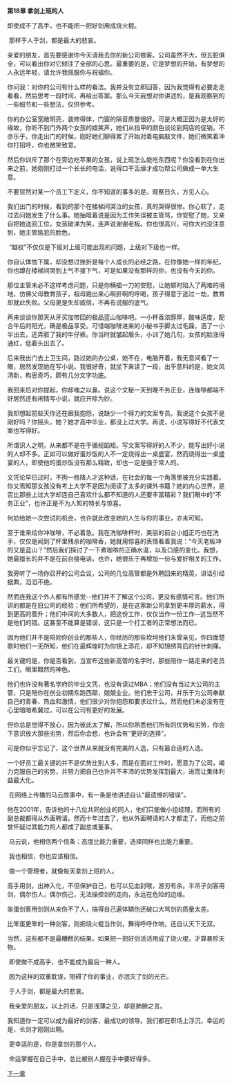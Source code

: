**第18章 拿剑上班的人**

  即使成不了高手，也不能把一把好剑用成烧火棍。 

​    那样于人于剑，都是最大的悲哀。 

​    亲爱的朋友，首先要感谢你今天请我去你的新公司做客。公司虽然不大，但五脏俱全，可以看出你对它倾注了全部的心思。最重要的是，它是梦想的开始。有梦想的人永远年轻，请允许我佩服你与祝福你。 

​    你问我：对你的公司有什么样的看法。我并没有立即回答，因为我觉得有必要走走看看，然后思考一段时间，再给出答案。那么今天我想对你讲述的，是我观察到的一些细节和一些想法，仅供参考。 

​    你的办公室宽敞明亮，装修得体，门窗的隔音质量很好。可是大概正因为是太好的缘故，你听不到门外两个女孩的嬉笑声，她们从指甲的颜色谈论到网店的促销，不亦乐乎。你走出门的时候，刚好她们聊得累了开始对着电脑敲文件，她们微笑着冲你打招呼，你也微笑致意。 

​    然后你训斥了那个在旁边吃苹果的女孩，说上班怎么能吃东西呢？你没看到在你出来之前，她刚刚打过一个长长的电话，说得口干舌燥才成功帮公司做成一单大生意。 

​    不要贸然对某一个员工下定义，你不知道的事多的是。观察日久，方见人心。

​    我们出门的时候，看到的那个在楼梯间哭泣的女孩，真的哭得很惨。你心软了，走过去问她发生了什么事。她抽噎着说是因为工作失误被主管骂，你安慰了她，又亲自把她送回工位，女孩破涕为笑，连声说谢谢老板。你也很高兴，可你大约没注意到，她主管尴尬的脸色。 

​    “越权”不仅仅是下级对上级可能出现的问题，上级对下级也一样。 

​    你自认体恤下属，却没想过挫折是每个人成长的必经之路。在你像她一样的年纪，你也蹲在楼梯间哭到上气不接下气，可是如果没有那样的你，也没有今天的你。 

​    那位主管未必不这样考虑问题，只是你横插一刀的安慰，让她顿时陷入了两难的境地，仿佛父母教育孩子，祖母跑出来心啊肝啊的呼喝，孩子得意于逃过一劫，教育却就此失败。父母更是失却威信，不再有说服的底气。 

​    再来谈谈你那天从牙买加带回的极品蓝山咖啡吧。一小杯香浓醇厚，酸味适度，配合午后的阳光，确是极品享受。可惜端咖啡进来的小秘书手脚太过毛躁，洒了一小半出去，还弄脏了我的牛仔裤。你当时就皱起眉头，小训了她几句，女孩的脸涨得通红，低着头出去了。 

​    后来我出门去上卫生间，路过她的办公桌，她不在，电脑开着，我无意间看了一眼，居然发现她在写小说。我很好奇，就坐下来读了一段，出乎意料的是，她文风清新，构思奇巧，颇有几分文字功底。 

​    我回来后对你提起，你却嗤之以鼻。说这个文秘一天到晚不务正业，连咖啡都端不好居然还有闲情写小说，就应开除为妙。 

​    我却想起前些天你还在跟我抱怨，说缺少一个得力的文案专员。我说这个女孩不是刚好吗？你摇头，她？她才高中毕业，都没上过大学。再说，小说写得好不代表文案也写得好。 

​    所谓识人之明，从来都不是在于循规蹈矩。写文案写得好的人不少，能写出好小说的人却不多。正如可以做好蛋炒饭的人不一定烧得出一桌盛宴，然而烧得出一桌盛宴的人，即使他的蛋炒饭没有那么精致，却也一定是强于常人的。 

​    文凭论早已过时，不拘一格降人才这种话，在社会的每一个角落里被充分实践着。你又焉知那女孩没有考上大学不是因为阅读了太多的课外书籍？她的内心世界，是否比那些上过大学却连自己喜欢什么都不知道的人还要丰富精彩？我们眼中的“不务正业”，也许正是不为人知的特长与惊喜。 

​    何妨给她一次尝试的机会，也许就此改变她的人生与你的事业，亦未可知。 

​    至于谁来给你冲咖啡，不必着急。我在洗咖啡杯时，美丽的前台小姐正巧也在洗手，仅仅是闻到了杯里残余的咖啡香，她就用惊喜的表情看着我说：“今天老板冲的又是蓝山？”然后我们探讨了一下煮咖啡的正确水温，以及口感的变化。我想，她最擅长的并不是在前台接电话，也许，她很乐于再增加一份与爱好相关的工作。 

​    我旁听了一场你召开的公司会议，公司的几位高管都是外聘回来的精英，讲话引经据典，滔滔不绝。 

​    然而连我这个外人都有所感觉--他们并不了解这个公司，更没有感情可言。他们所讲的都是在旧公司的经验；他们所希望的，是在这家新公司拿到更丰厚的薪水，得到更高的晋升；他们中间的大多数人，把这份工作，仅仅当作一份工作--这当然不是他们的错。这甚至不能算是错误，这只是一个打工者的正常想法而已。 

​    因为他们并不是陪同你创业的那些人，你经历的那些坎坷他们未曾亲见，你四面楚歌时他们一无所知，他们在最辉煌时为你锦上添花，却不知锦绣背后的针针刺痛。 

​    最关键的是，你是否看到，当宣布这些新高管的名字时，那些陪你一路走来的老员工们，眼里黯然的神色。 

​    他们也许没有著名学府的毕业文凭，也没有读过MBA；他们没有当过大公司的主管，只是陪你在创业初期东跑西颠，兢兢业业。他们忠于公司，并乐于为公司奉献自己的青春、热血和激情，他们很少对你抱怨和要求过什么，然而他们未必没有在心里暗暗希冀过，可以在公司有更好的发展。 

​    但你总是觉得不放心，因为彼此太了解，所以你熟悉他们所有的优势和劣势，你会下意识放大那些劣势，然后你会想，也许会有“更好的选择”。 

​    可是你似乎忘记了，这个世界从来就没有完美的人选，只有最合适的人选。 

​    一个好员工最关键的并不是优势比别人多，而是在面对工作时，愿意为了公司，竭力克服自己的劣势，并努力把自己也许并不丰沛的优势发挥到最大，进而让集体利益最大化。 

​    在网络上传播的马云故事中，有一条是他讲述自认“最遗憾的错误”。 

​    他在2001年，告诉他的十八位共同创业的同人，他们只能做小组经理，而所有的副总裁都得从外面聘请。然而十年过去了，他从外面聘请的人才都走了，而他之前曾怀疑过其能力的人都成了副总或董事。 

​    马云说，他相信两个信条：态度比能力重要，选择同样也比能力重要。 

​    我也相信，你也应该相信。 

​    做一个管理者，就像每天拿剑上班的人。 

​    高手用剑，出神入化，不但保护自己，也可以见血封喉，游刃有余。半吊子剑客用剑，偶尔伤人，偶尔伤己，无法操控剑的走向，永远在危险的边缘。 

​    笨蛋剑客用剑则从来伤不了人，搞得自己遍体鳞伤还破口大骂剑的质量太差。

​    比笨蛋更笨的一种剑客，则把烧火棍当作剑，舞得呼呼作响，还自认天下无双。 

​    当然，这些都不是最糟糕的结果。如果把一把好剑活活用成了烧火棍，才算暴殄天物。 

​    即使做不成高手，也不能成为最后一种人。 

​    因为这样的双重耽误，阻碍了你的事业，亦泯灭了剑的光芒。 

​    于人于剑，都是最大的悲哀。 

​    我亲爱的朋友，以上的话，只是浅薄之见，却是肺腑之言。 

​    我知道你一定可以成为最好的剑客，最成功的领导。我们都在职场上浮沉，幸运的是，长剑才刚刚出鞘。 

​    更幸运的是，你是拿剑的那个人。 

​    命运掌握在自己手中，总比被别人握在手中要好得多。  


[下一章](https://github.com/LiQinglin007/liqinglin/blob/master/%E4%B8%80%E5%88%87%E9%83%BD%E6%98%AF%E6%9C%80%E5%A5%BD%E7%9A%84%E5%AE%89%E6%8E%92/%E7%AC%AC19%E7%AB%A0%20%E4%BD%A0%E6%98%AF%E5%BC%B1%E8%80%85%EF%BC%8C%E5%8F%88%E6%9C%89%E4%BB%80%E4%B9%88%E4%BA%86%E4%B8%8D%E8%B5%B7.md)